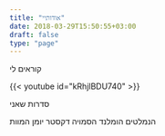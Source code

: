 ```yaml
---
title: "אודותיי"
date: 2018-03-29T15:50:55+03:00
draft: false
type: "page"
---
```


קוראים לי

{{< youtube id="kRhjlBDU740" >}}

סדרות שאני 

הנמלטים
הומלנד
הסמויה
דקסטר
יומן המוות

